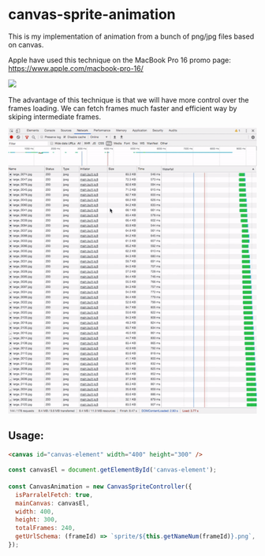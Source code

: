 # canvas-sprite-animation

This is my implementation of animation from a bunch of png/jpg files based on canvas.


Apple have used this technique on the MacBook Pro 16 promo page:
https://www.apple.com/macbook-pro-16/

![](demo.gif)


The advantage of this technique is that we will have more control over the frames loading. We can fetch frames much faster and efficient way by skiping intermediate frames.

![](fetch.gif)


## Usage:

```html
<canvas id="canvas-element" width="400" height="300" />
```

```javascript
const canvasEl = document.getElementById('canvas-element');

const CanvasAnimation = new CanvasSpriteController({
  isParralelFetch: true,
  mainCanvas: canvasEl,
  width: 400, 
  height: 300,
  totalFrames: 240, 
  getUrlSchema: (frameId) => `sprite/${this.getNameNum(frameId)}.png`,
});
```
